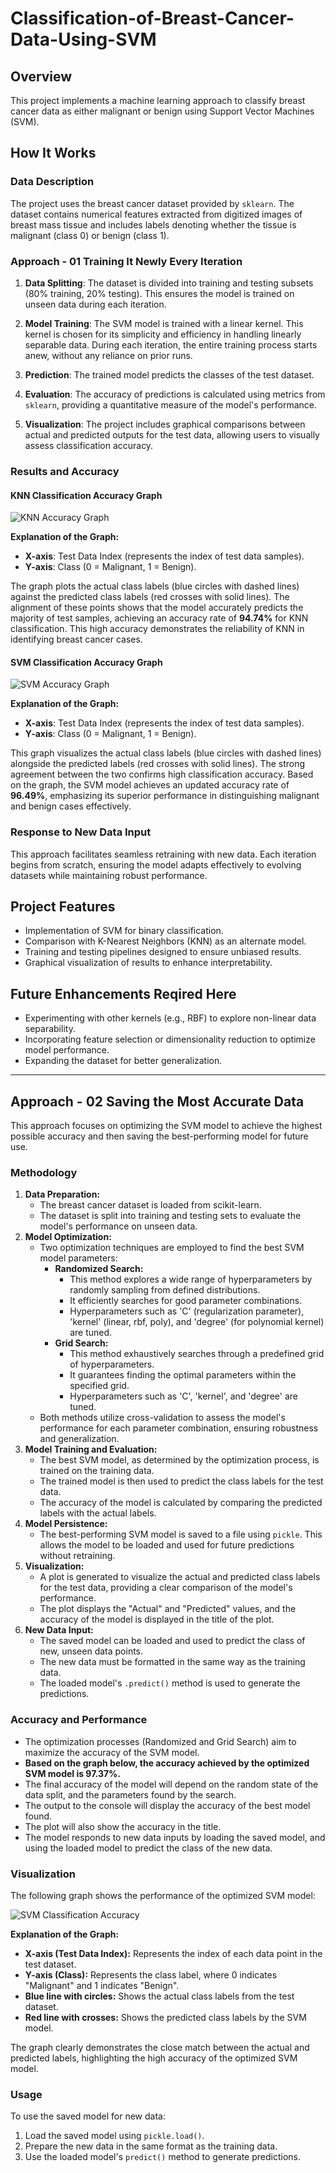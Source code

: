 # Classification-of-Breast-Cancer-Data-Using-SVM

## Overview

This project implements a machine learning approach to classify breast cancer data as either malignant or benign using Support Vector Machines (SVM). 

## How It Works

### Data Description

The project uses the breast cancer dataset provided by `sklearn`. The dataset contains numerical features extracted from digitized images of breast mass tissue and includes labels denoting whether the tissue is malignant (class 0) or benign (class 1).

### Approach - 01 Training It Newly Every Iteration

1. **Data Splitting**: The dataset is divided into training and testing subsets (80% training, 20% testing). This ensures the model is trained on unseen data during each iteration.
   
2. **Model Training**: The SVM model is trained with a linear kernel. This kernel is chosen for its simplicity and efficiency in handling linearly separable data. During each iteration, the entire training process starts anew, without any reliance on prior runs.

3. **Prediction**: The trained model predicts the classes of the test dataset.

4. **Evaluation**: The accuracy of predictions is calculated using metrics from `sklearn`, providing a quantitative measure of the model's performance.

5. **Visualization**: The project includes graphical comparisons between actual and predicted outputs for the test data, allowing users to visually assess classification accuracy.

### Results and Accuracy

#### KNN Classification Accuracy Graph

![KNN Accuracy Graph](https://github.com/Ahnuf-Karim-Chowdhury/Classification-of-breast-cancer-data-using-SVM/blob/main/Approach%20-%2001%20-%20Training%20it%20Newly%20Every%20Iteration/KNN%20Accuracy.png?raw=true)

**Explanation of the Graph:**

- **X-axis**: Test Data Index (represents the index of test data samples).
- **Y-axis**: Class (0 = Malignant, 1 = Benign).

The graph plots the actual class labels (blue circles with dashed lines) against the predicted class labels (red crosses with solid lines). The alignment of these points shows that the model accurately predicts the majority of test samples, achieving an accuracy rate of **94.74%** for KNN classification. This high accuracy demonstrates the reliability of KNN in identifying breast cancer cases.

#### SVM Classification Accuracy Graph

![SVM Accuracy Graph](https://github.com/Ahnuf-Karim-Chowdhury/Classification-of-breast-cancer-data-using-SVM/blob/main/Approach%20-%2001%20-%20Training%20it%20Newly%20Every%20Iteration/SVM%20Accuracy.png?raw=true)

**Explanation of the Graph:**

- **X-axis**: Test Data Index (represents the index of test data samples).
- **Y-axis**: Class (0 = Malignant, 1 = Benign).

This graph visualizes the actual class labels (blue circles with dashed lines) alongside the predicted labels (red crosses with solid lines). The strong agreement between the two confirms high classification accuracy. Based on the graph, the SVM model achieves an updated accuracy rate of **96.49%**, emphasizing its superior performance in distinguishing malignant and benign cases effectively.

### Response to New Data Input

This approach facilitates seamless retraining with new data. Each iteration begins from scratch, ensuring the model adapts effectively to evolving datasets while maintaining robust performance.

## Project Features

- Implementation of SVM for binary classification.
- Comparison with K-Nearest Neighbors (KNN) as an alternate model.
- Training and testing pipelines designed to ensure unbiased results.
- Graphical visualization of results to enhance interpretability.

## Future Enhancements Reqired Here

- Experimenting with other kernels (e.g., RBF) to explore non-linear data separability.
- Incorporating feature selection or dimensionality reduction to optimize model performance.
- Expanding the dataset for better generalization.

---

## Approach - 02 Saving the Most Accurate Data

This approach focuses on optimizing the SVM model to achieve the highest possible accuracy and then saving the best-performing model for future use.

### Methodology

1.  **Data Preparation:**
    * The breast cancer dataset is loaded from scikit-learn.
    * The dataset is split into training and testing sets to evaluate the model's performance on unseen data.
2.  **Model Optimization:**
    * Two optimization techniques are employed to find the best SVM model parameters:
        * **Randomized Search:**
            * This method explores a wide range of hyperparameters by randomly sampling from defined distributions.
            * It efficiently searches for good parameter combinations.
            * Hyperparameters such as 'C' (regularization parameter), 'kernel' (linear, rbf, poly), and 'degree' (for polynomial kernel) are tuned.
        * **Grid Search:**
            * This method exhaustively searches through a predefined grid of hyperparameters.
            * It guarantees finding the optimal parameters within the specified grid.
            * Hyperparameters such as 'C', 'kernel', and 'degree' are tuned.
    * Both methods utilize cross-validation to assess the model's performance for each parameter combination, ensuring robustness and generalization.
3.  **Model Training and Evaluation:**
    * The best SVM model, as determined by the optimization process, is trained on the training data.
    * The trained model is then used to predict the class labels for the test data.
    * The accuracy of the model is calculated by comparing the predicted labels with the actual labels.
4.  **Model Persistence:**
    * The best-performing SVM model is saved to a file using `pickle`. This allows the model to be loaded and used for future predictions without retraining.
5.  **Visualization:**
    * A plot is generated to visualize the actual and predicted class labels for the test data, providing a clear comparison of the model's performance.
    * The plot displays the "Actual" and "Predicted" values, and the accuracy of the model is displayed in the title of the plot.
6.  **New Data Input:**
    * The saved model can be loaded and used to predict the class of new, unseen data points.
    * The new data must be formatted in the same way as the training data.
    * The loaded model's `.predict()` method is used to generate the predictions.

### Accuracy and Performance

* The optimization processes (Randomized and Grid Search) aim to maximize the accuracy of the SVM model.
* **Based on the graph below, the accuracy achieved by the optimized SVM model is 97.37%.**
* The final accuracy of the model will depend on the random state of the data split, and the parameters found by the search.
* The output to the console will display the accuracy of the best model found.
* The plot will also show the accuracy in the title.
* The model responds to new data inputs by loading the saved model, and using the loaded model to predict the class of the new data.

### Visualization

The following graph shows the performance of the optimized SVM model:

![SVM Classification Accuracy](https://github.com/Ahnuf-Karim-Chowdhury/Classification-of-breast-cancer-data-using-SVM/blob/main/Approach%20-%2002%20-%20Saving%20the%20Most%20Accurate%20Data/Optimized%20Polynomial%20Graphical%20Representation.png?raw=true)

**Explanation of the Graph:**

* **X-axis (Test Data Index):** Represents the index of each data point in the test dataset.
* **Y-axis (Class):** Represents the class label, where 0 indicates "Malignant" and 1 indicates "Benign".
* **Blue line with circles:** Shows the actual class labels from the test dataset.
* **Red line with crosses:** Shows the predicted class labels by the SVM model.

The graph clearly demonstrates the close match between the actual and predicted labels, highlighting the high accuracy of the optimized SVM model.

### Usage

To use the saved model for new data:

1.  Load the saved model using `pickle.load()`.
2.  Prepare the new data in the same format as the training data.
3.  Use the loaded model's `predict()` method to generate predictions.


